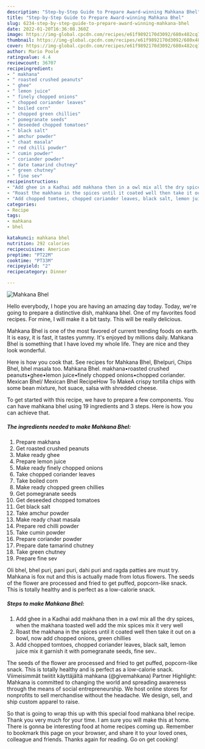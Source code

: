```yaml
---
description: "Step-by-Step Guide to Prepare Award-winning Mahkana Bhel"
title: "Step-by-Step Guide to Prepare Award-winning Mahkana Bhel"
slug: 6234-step-by-step-guide-to-prepare-award-winning-mahkana-bhel
date: 2022-01-20T16:36:08.360Z
image: https://img-global.cpcdn.com/recipes/e61f9892170d3092/680x482cq70/mahkana-bhel-recipe-main-photo.jpg
thumbnail: https://img-global.cpcdn.com/recipes/e61f9892170d3092/680x482cq70/mahkana-bhel-recipe-main-photo.jpg
cover: https://img-global.cpcdn.com/recipes/e61f9892170d3092/680x482cq70/mahkana-bhel-recipe-main-photo.jpg
author: Mario Poole
ratingvalue: 4.4
reviewcount: 36707
recipeingredient:
- " makhana"
- " roasted crushed peanuts"
- " ghee"
- " lemon juice"
- " finely chopped onions"
- " chopped coriander leaves"
- " boiled corn"
- " chopped green chillies"
- " pomegranate seeds"
- " deseeded chopped tomatoes"
- " black salt"
- " amchur powder"
- " chaat masala"
- " red chilli powder"
- " cumin powder"
- " coriander powder"
- " date tamarind chutney"
- " green chutney"
- " fine sev"
recipeinstructions:
- "Add ghee in a Kadhai add makhana then in a owl mix all the dry spices, when the makhana toasted well add the mix spices mix it very well"
- "Roast the makhana in the spices until it coated well then take it out on a bowl, now add chopped onions, green chillies"
- "Add chopped tomtoes, chopped coriander leaves, black salt, lemon juice mix it garnish it with pomegranate seeds, fine sev.."
categories:
- Recipe
tags:
- mahkana
- bhel

katakunci: mahkana bhel 
nutrition: 292 calories
recipecuisine: American
preptime: "PT22M"
cooktime: "PT33M"
recipeyield: "2"
recipecategory: Dinner

---
```



![Mahkana Bhel](https://img-global.cpcdn.com/recipes/e61f9892170d3092/680x482cq70/mahkana-bhel-recipe-main-photo.jpg)

Hello everybody, I hope you are having an amazing day today. Today, we're going to prepare a distinctive dish, mahkana bhel. One of my favorites food recipes. For mine, I will make it a bit tasty. This will be really delicious.

Mahkana Bhel is one of the most favored of current trending foods on earth. It is easy, it is fast, it tastes yummy. It's enjoyed by millions daily. Mahkana Bhel is something that I have loved my whole life. They are nice and they look wonderful.

Here is how you cook that. See recipes for Mahkana Bhel, Bhelpuri, Chips Bhel, bhel masala too. Mahkana Bhel. makhana•roasted crushed peanuts•ghee•lemon juice•finely chopped onions•chopped coriander. Mexican Bhel/ Mexican Bhel RecipeHow To MakeA crispy tortilla chips with some bean mixture, hot suace, salsa with shredded cheese.


To get started with this recipe, we have to prepare a few components. You can have mahkana bhel using 19 ingredients and 3 steps. Here is how you can achieve that.

<!--inarticleads1-->

##### The ingredients needed to make Mahkana Bhel:

1. Prepare  makhana
1. Get  roasted crushed peanuts
1. Make ready  ghee
1. Prepare  lemon juice
1. Make ready  finely chopped onions
1. Take  chopped coriander leaves
1. Take  boiled corn
1. Make ready  chopped green chillies
1. Get  pomegranate seeds
1. Get  deseeded chopped tomatoes
1. Get  black salt
1. Take  amchur powder
1. Make ready  chaat masala
1. Prepare  red chilli powder
1. Take  cumin powder
1. Prepare  coriander powder
1. Prepare  date tamarind chutney
1. Take  green chutney
1. Prepare  fine sev


Oli bhel, bhel puri, pani puri, dahi puri and ragda patties are must try. Mahkana is fox nut and this is actually made from lotus flowers. The seeds of the flower are processed and fried to get puffed, popcorn-like snack. This is totally healthy and is perfect as a low-calorie snack. 

<!--inarticleads2-->

##### Steps to make Mahkana Bhel:

1. Add ghee in a Kadhai add makhana then in a owl mix all the dry spices, when the makhana toasted well add the mix spices mix it very well
1. Roast the makhana in the spices until it coated well then take it out on a bowl, now add chopped onions, green chillies
1. Add chopped tomtoes, chopped coriander leaves, black salt, lemon juice mix it garnish it with pomegranate seeds, fine sev..


The seeds of the flower are processed and fried to get puffed, popcorn-like snack. This is totally healthy and is perfect as a low-calorie snack. Viimeisimmät twiitit käyttäjältä mahkana (@givemahkana) Partner Highlight: Mahkana is committed to changing the world and spreading awareness through the means of social entrepreneurship. We host online stores for nonprofits to sell merchandise without the headache. We design, sell, and ship custom apparel to raise. 

So that is going to wrap this up with this special food mahkana bhel recipe. Thank you very much for your time. I am sure you will make this at home. There is gonna be interesting food at home recipes coming up. Remember to bookmark this page on your browser, and share it to your loved ones, colleague and friends. Thanks again for reading. Go on get cooking!
